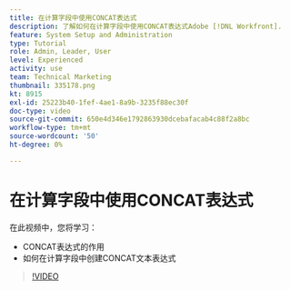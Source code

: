 ```yaml
---
title: 在计算字段中使用CONCAT表达式
description: 了解如何在计算字段中使用CONCAT表达式Adobe [!DNL Workfront].
feature: System Setup and Administration
type: Tutorial
role: Admin, Leader, User
level: Experienced
activity: use
team: Technical Marketing
thumbnail: 335178.png
kt: 8915
exl-id: 25223b40-1fef-4ae1-8a9b-3235f88ec30f
doc-type: video
source-git-commit: 650e4d346e1792863930dcebafacab4c88f2a8bc
workflow-type: tm+mt
source-wordcount: '50'
ht-degree: 0%

---
```


# 在计算字段中使用CONCAT表达式

在此视频中，您将学习：

* CONCAT表达式的作用
* 如何在计算字段中创建CONCAT文本表达式

>[!VIDEO](https://video.tv.adobe.com/v/335178/?quality=12&learn=on)
